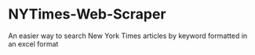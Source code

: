 ﻿# NYTimes-Web-Scraper
An easier way to search New York Times articles by keyword formatted in an excel format

